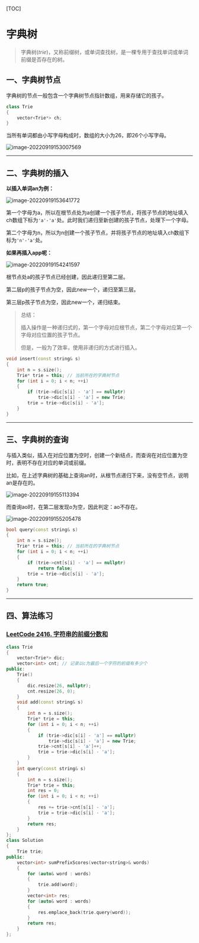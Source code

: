 [TOC]

# 字典树

> 字典树(*trie*)，又称前缀树，或单词查找树，是一棵专用于查找单词或单词前缀是否存在的树。

## 一、字典树节点

字典树的节点一般包含一个字典树节点指针数组，用来存储它的孩子。

```C++
class Trie
{
    vector<Trie*> ch;
}
```

当所有单词都由小写字母构成时，数组的大小为26，即26个小写字母。

![image-20220919153007569](https://typora-1307604235.cos.ap-nanjing.myqcloud.com/typora_img/202209191530654.png)

------

## 二、字典树的插入

**以插入单词an为例：**

![image-20220919153641772](https://typora-1307604235.cos.ap-nanjing.myqcloud.com/typora_img/202209191536806.png)

第一个字母为a，所以在根节点处为a创建一个孩子节点，将孩子节点的地址填入ch数组下标为`'a'-'a'`处。此时我们递归至新创建的孩子节点，处理下一个字母。

第二个字母为n，所以为n创建一个孩子节点，并将孩子节点的地址填入ch数组下标为`'n'-'a'`处。

**如果再插入app呢：**

![image-20220919154241597](https://typora-1307604235.cos.ap-nanjing.myqcloud.com/typora_img/202209191542633.png)

根节点处a的孩子节点已经创建，因此递归至第二层。

第二层p的孩子节点为空，因此new一个，递归至第三层。

第三层p孩子节点为空，因此new一个，递归结束。

> 总结：
>
> 插入操作是一种递归式的，第一个字母对应根节点，第二个字母对应第一个字母对应位置的孩子节点。
>
> 但是，一般为了效率，使用非递归的方式进行插入。

```C++
void insert(const string& s)
{
    int n = s.size();
    Trie* trie = this; // 当前所在的字典树节点
    for (int i = 0; i < n; ++i)
    {
        if (trie->dic[s[i] - 'a'] == nullptr)
            trie->dic[s[i] - 'a'] = new Trie;
        trie = trie->dic[s[i] - 'a'];
    }
}
```

------

## 三、字典树的查询

与插入类似，插入在对应位置为空时，创建一个新结点，而查询在对应位置为空时，表明不存在对应的单词或前缀。

比如，在上述字典树的基础上查询an时，从根节点递归下来，没有空节点，说明an是存在的。

![image-20220919155113394](https://typora-1307604235.cos.ap-nanjing.myqcloud.com/typora_img/202209191551440.png)

而查询ao时，在第二层发现o为空，因此判定：ao不存在。

![image-20220919155205478](https://typora-1307604235.cos.ap-nanjing.myqcloud.com/typora_img/202209191552523.png)

```C++
bool query(const string& s)
{
    int n = s.size();
    Trie* trie = this; // 当前所在的字典树节点
    for (int i = 0; i < n; ++i)
    {
        if (trie->cnt[s[i] - 'a'] == nullptr)
            return false;
        trie = trie->dic[s[i] - 'a'];
    }
    return true;
}
```

------

## 四、算法练习

### [LeetCode 2416. 字符串的前缀分数和](https://leetcode.cn/problems/sum-of-prefix-scores-of-strings/)

```C++
class Trie
{
    vector<Trie*> dic;
    vector<int> cnt; // 记录以c为最后一个字符的前缀有多少个
public:
    Trie()
    {
        dic.resize(26, nullptr);
        cnt.resize(26, 0);
    }
    void add(const string& s)
    {
        int n = s.size();
        Trie* trie = this;
        for (int i = 0; i < n; ++i)
        {
            if (trie->dic[s[i] - 'a'] == nullptr)
                trie->dic[s[i] - 'a'] = new Trie;
            trie->cnt[s[i] - 'a']++;
            trie = trie->dic[s[i] - 'a'];
        }
    }
    int query(const string& s)
    {
        int n = s.size();
        Trie* trie = this;
        int res = 0;
        for (int i = 0; i < n; ++i)
        {
            res += trie->cnt[s[i] - 'a'];
            trie = trie->dic[s[i] - 'a'];
        }
        return res;
    }
};
class Solution 
{
    Trie trie;
public:
    vector<int> sumPrefixScores(vector<string>& words) 
    {
        for (auto& word : words)
        {
            trie.add(word);
        }
        vector<int> res;
        for (auto& word : words)
        {
            res.emplace_back(trie.query(word));
        }
        return res;
    }
};
```

